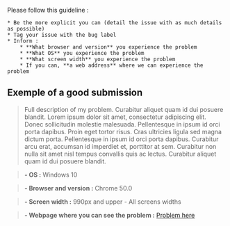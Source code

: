 Please follow this guideline :

    * Be the more explicit you can (detail the issue with as much details as possible)
    * Tag your issue with the bug label
    * Inform :
        * **What browser and version** you experience the problem
        * **What OS** you experience the problem
        * **What screen width** you experience the problem
        * If you can, **a web address** where we can experience the problem



## Exemple of a good submission
> Full description of my problem. Curabitur aliquet quam id dui posuere blandit. Lorem ipsum dolor sit amet, consectetur adipiscing elit. Donec sollicitudin molestie malesuada. Pellentesque in ipsum id orci porta dapibus. Proin eget tortor risus. Cras ultricies ligula sed magna dictum porta. Pellentesque in ipsum id orci porta dapibus. Curabitur arcu erat, accumsan id imperdiet et, porttitor at sem. Curabitur non nulla sit amet nisl tempus convallis quis ac lectus. Curabitur aliquet quam id dui posuere blandit.

> **- OS :** Windows 10

> **- Browser and version :** Chrome 50.0

> **- Screen width :** 990px and upper - All screens widths

> **- Webpage where you can see the problem :** [Problem here](http://chuckcss.io/)
